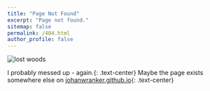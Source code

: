 ```yaml
---
title: "Page Not Found"
excerpt: "Page not found."
sitemap: false
permalink: /404.html
author_profile: false
---
```

![lost woods](../assets/images/track_in_wood.jpg)

I probably messed up - again.{: .text-center}
Maybe the page exists somewhere else on [johanwranker.github.io](http://johanwranker.github.io){: .text-center}
